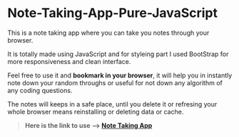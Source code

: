 # Note-Taking-App-Pure-JavaScript

This is a note taking app where you can take you notes through your browser. 

It is totally made using JavaScript and for styleing part I used BootStrap for more responsiveness and clean interface.

Feel free to use it and **bookmark in your browser**, it will help you in instantly note down your random throughs or useful for not down any algorithm of any coding questions.

The notes will keeps in a safe place, until you delete it or refresing your whole browser means reinstalling or deleting data or cache.

> **Here is the link to use --> [Note Taking App](https://indrajit030.github.io/Note-Taking-App-Pure-JavaScript/)**
